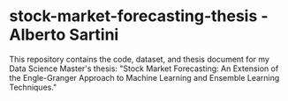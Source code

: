 # stock-market-forecasting-thesis - Alberto Sartini
This repository contains the code, dataset, and thesis document for my Data Science Master's thesis: "Stock Market Forecasting: An Extension of the Engle-Granger Approach to Machine Learning and Ensemble Learning Techniques."
